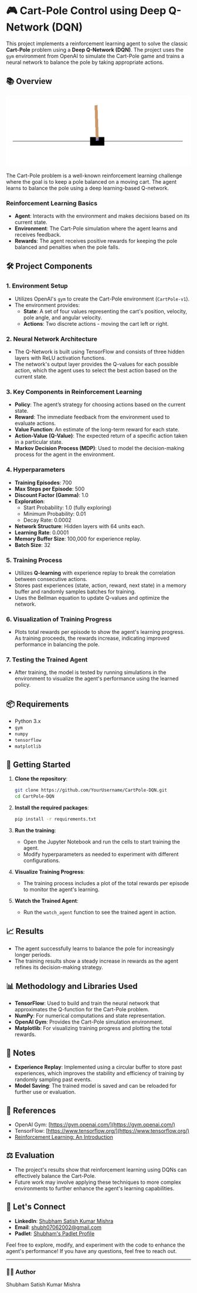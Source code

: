 # 🎮 Cart-Pole Control using Deep Q-Network (DQN)

This project implements a reinforcement learning agent to solve the classic **Cart-Pole** problem using a **Deep Q-Network (DQN)**. The project uses the `gym` environment from OpenAI to simulate the Cart-Pole game and trains a neural network to balance the pole by taking appropriate actions.

## 📚 Overview

![AI Cart-Pole Balancing](cartpole_balance.png)


The Cart-Pole problem is a well-known reinforcement learning challenge where the goal is to keep a pole balanced on a moving cart. The agent learns to balance the pole using a deep learning-based Q-network. 

### **Reinforcement Learning Basics**
- **Agent**: Interacts with the environment and makes decisions based on its current state.
- **Environment**: The Cart-Pole simulation where the agent learns and receives feedback.
- **Rewards**: The agent receives positive rewards for keeping the pole balanced and penalties when the pole falls.

## 🛠 Project Components

### 1. **Environment Setup**
- Utilizes OpenAI's `gym` to create the Cart-Pole environment (`CartPole-v1`).
- The environment provides:
  - **State**: A set of four values representing the cart's position, velocity, pole angle, and angular velocity.
  - **Actions**: Two discrete actions - moving the cart left or right.

### 2. **Neural Network Architecture**
- The Q-Network is built using TensorFlow and consists of three hidden layers with ReLU activation functions.
- The network's output layer provides the Q-values for each possible action, which the agent uses to select the best action based on the current state.

### 3. **Key Components in Reinforcement Learning**
- **Policy**: The agent’s strategy for choosing actions based on the current state.
- **Reward**: The immediate feedback from the environment used to evaluate actions.
- **Value Function**: An estimate of the long-term reward for each state.
- **Action-Value (Q-Value)**: The expected return of a specific action taken in a particular state.
- **Markov Decision Process (MDP)**: Used to model the decision-making process for the agent in the environment.

### 4. **Hyperparameters**
- **Training Episodes**: 700
- **Max Steps per Episode**: 500
- **Discount Factor (Gamma)**: 1.0
- **Exploration**: 
  - Start Probability: 1.0 (fully exploring)
  - Minimum Probability: 0.01
  - Decay Rate: 0.0002
- **Network Structure**: Hidden layers with 64 units each.
- **Learning Rate**: 0.0001
- **Memory Buffer Size**: 100,000 for experience replay.
- **Batch Size**: 32

### 5. **Training Process**
- Utilizes **Q-learning** with experience replay to break the correlation between consecutive actions.
- Stores past experiences (state, action, reward, next state) in a memory buffer and randomly samples batches for training.
- Uses the Bellman equation to update Q-values and optimize the network.

### 6. **Visualization of Training Progress**
- Plots total rewards per episode to show the agent's learning progress. As training proceeds, the rewards increase, indicating improved performance in balancing the pole.

### 7. **Testing the Trained Agent**
- After training, the model is tested by running simulations in the environment to visualize the agent's performance using the learned policy.

## 📦 Requirements
- Python 3.x
- `gym`
- `numpy`
- `tensorflow`
- `matplotlib`

## 🚀 Getting Started
1. **Clone the repository**:
    ```bash
    git clone https://github.com/YourUsername/CartPole-DQN.git
    cd CartPole-DQN
    ```

2. **Install the required packages**:
    ```bash
    pip install -r requirements.txt
    ```

3. **Run the training**:
    - Open the Jupyter Notebook and run the cells to start training the agent.
    - Modify hyperparameters as needed to experiment with different configurations.

4. **Visualize Training Progress**:
    - The training process includes a plot of the total rewards per episode to monitor the agent's learning.

5. **Watch the Trained Agent**:
    - Run the `watch_agent` function to see the trained agent in action.

## 📈 Results
- The agent successfully learns to balance the pole for increasingly longer periods.
- The training results show a steady increase in rewards as the agent refines its decision-making strategy.

## 📊 Methodology and Libraries Used
- **TensorFlow**: Used to build and train the neural network that approximates the Q-function for the Cart-Pole problem.
- **NumPy**: For numerical computations and state representation.
- **OpenAI Gym**: Provides the Cart-Pole simulation environment.
- **Matplotlib**: For visualizing training progress and plotting the total rewards.

## 📝 Notes
- **Experience Replay**: Implemented using a circular buffer to store past experiences, which improves the stability and efficiency of training by randomly sampling past events.
- **Model Saving**: The trained model is saved and can be reloaded for further use or evaluation.

## 🔗 References
- OpenAI Gym: [https://gym.openai.com/](https://gym.openai.com/)
- TensorFlow: [https://www.tensorflow.org/](https://www.tensorflow.org/)
- [Reinforcement Learning: An Introduction](https://www.coursera.org/lecture/fundamentals-of-reinforcement-learning/)

## ⚖️ Evaluation
- The project's results show that reinforcement learning using DQNs can effectively balance the Cart-Pole.
- Future work may involve applying these techniques to more complex environments to further enhance the agent's learning capabilities.

## 💬 Let's Connect
- **LinkedIn**: [Shubham Satish Kumar Mishra](https://www.linkedin.com/in/shubham-mishra-025423246/)
- **Email**: [shubh07062002@gmail.com](mailto:shubh07062002@gmail.com)
- **Padlet**: [Shubham's Padlet Profile](https://padlet.com/w9641416/shubham-s-padlet-pitz7jqci9smj4fi)

Feel free to explore, modify, and experiment with the code to enhance the agent's performance! If you have any questions, feel free to reach out.

---

### 👨‍💻 Author
Shubham Satish Kumar Mishra
